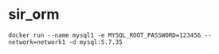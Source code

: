 # sir_orm

```
docker run --name mysql1 -e MYSQL_ROOT_PASSWORD=123456 --network=network1 -d mysql:5.7.35
```